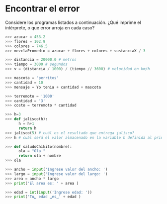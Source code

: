 # Encontrar el error
Considere los programas listados a continuación. ¿Qué imprime el intérprete, o que error arroja en cada caso?

``` python
>>> azucar = 453.2
>>> flores = 102.9
>>> colores = 746.5
>>> mezclaPromedio = azucar + flores + colores + sustanciaX / 3
```

```python
>>> distancia = 20000.0 # metros
>>> tiempo = 3000 # segundos
>>> v = (distancia / 1000) / (tiempo // 3600) # velocidad en km/h
```

```python
>>> mascota = 'perritos'
>>> cantidad = 10
>>> mensaje = Yo tenia + cantidad + mascota
```

```python
>>> terremoto = '1000'
>>> cantidad = '3'
>>> costo = terremoto * cantidad
```

```python
>>> h=3
>>> def jalisco(h):
      h = h+1
      return h
>>> jalisco(5) # cuál es el resultado que entrega jalisco?
>>> h # cuál será el valor almacenado en la variable h definida al principio?
```

```python
>>> def saludoChikito(nombre):
      ola = "Ola "
      return ola + nombre
>>> ola
```

```python
>>> ancho = input('Ingrese valor del ancho: ')
>>> largo = input('Ingrese valor del largo: ')
>>> area = ancho * largo
>>> print('El area es: ' + area )
```

```python
>>> edad = int(input('Ingrese edad: '))
>>> print('Tu␣ edad ␣es␣' + edad )
```